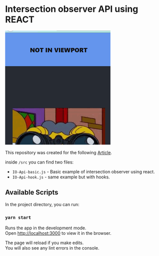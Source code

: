 # Intersection observer API using REACT

![IO Api gif](/src/inViewport.gif)

This repository was created for the following [Article](https://dev.to/zygiss22).

inside <code>/src</code> you can find two files:

- <code>IO-Api-basic.js</code> - Basic example of intersection observer using react.
- <code>IO-Api-hook.js</code> - same example but with hooks.

## Available Scripts

In the project directory, you can run:

### `yarn start`

Runs the app in the development mode.\
Open [http://localhost:3000](http://localhost:3000) to view it in the browser.

The page will reload if you make edits.\
You will also see any lint errors in the console.
